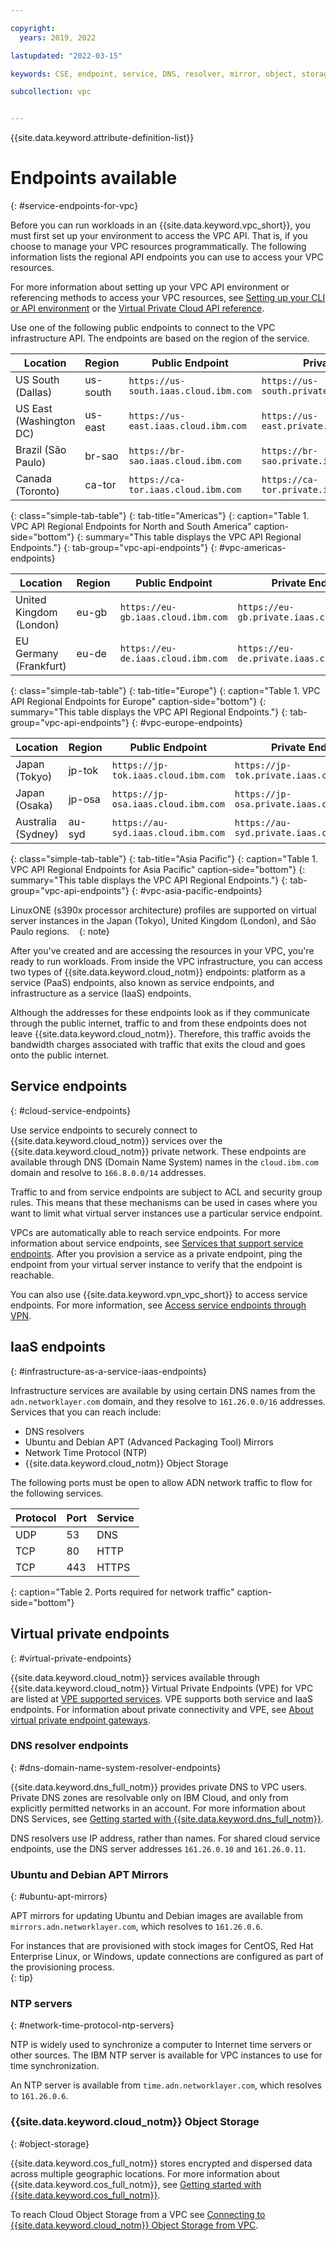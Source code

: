 ```yaml
---

copyright:
  years: 2019, 2022

lastupdated: "2022-03-15"

keywords: CSE, endpoint, service, DNS, resolver, mirror, object, storage, bandwidth, charges

subcollection: vpc


---
```


{{site.data.keyword.attribute-definition-list}}

# Endpoints available
{: #service-endpoints-for-vpc}

Before you can run workloads in an {{site.data.keyword.vpc_short}}, you must first set up your environment to access the VPC API. That is, if you choose to manage your VPC resources programmatically. The following information lists the regional API endpoints you can use to access your VPC resources.

For more information about setting up your VPC API environment or referencing methods to access your VPC resources, see [Setting up your CLI or API environment](/docs/vpc?topic=vpc-set-up-environment) or the [Virtual Private Cloud API reference](https://cloud.ibm.com/apidocs/vpc).

Use one of the following public endpoints to connect to the VPC infrastructure API. The endpoints are based on the region of the service.

|   Location     | Region | Public Endpoint | Private Endpoint |
| ------- | ------ | ------ | ------ |
| US South (Dallas) | us-south | `https://us-south.iaas.cloud.ibm.com` | `https://us-south.private.iaas.cloud.ibm.com` |
| US East (Washington DC) | us-east | `https://us-east.iaas.cloud.ibm.com`  | `https://us-east.private.iaas.cloud.ibm.com` |
| Brazil (São Paulo) | br-sao | `https://br-sao.iaas.cloud.ibm.com`   | `https://br-sao.private.iaas.cloud.ibm.com` |
| Canada (Toronto) | ca-tor | `https://ca-tor.iaas.cloud.ibm.com`   | `https://ca-tor.private.iaas.cloud.ibm.com` |
{: class="simple-tab-table"}
{: tab-title="Americas"}
{: caption="Table 1. VPC API Regional Endpoints for North and South America" caption-side="bottom"}
{: summary="This table displays the VPC API Regional Endpoints."}
{: tab-group="vpc-api-endpoints"}
{: #vpc-americas-endpoints}

|   Location     | Region | Public Endpoint | Private Endpoint |
| ------- | ------ | ------ | ------ |
| United Kingdom (London) | eu-gb |  `https://eu-gb.iaas.cloud.ibm.com`    | `https://eu-gb.private.iaas.cloud.ibm.com` |
| EU Germany (Frankfurt) | eu-de | `https://eu-de.iaas.cloud.ibm.com`    | `https://eu-de.private.iaas.cloud.ibm.com` |
{: class="simple-tab-table"}
{: tab-title="Europe"}
{: caption="Table 1. VPC API Regional Endpoints for Europe" caption-side="bottom"}
{: summary="This table displays the VPC API Regional Endpoints."}
{: tab-group="vpc-api-endpoints"}
{: #vpc-europe-endpoints}

|   Location     | Region | Public Endpoint | Private Endpoint |
| ------- | ------ | ------ | ------ |
| Japan (Tokyo) | jp-tok | `https://jp-tok.iaas.cloud.ibm.com`   | `https://jp-tok.private.iaas.cloud.ibm.com` |
| Japan (Osaka) | jp-osa | `https://jp-osa.iaas.cloud.ibm.com`   | `https://jp-osa.private.iaas.cloud.ibm.com` |
| Australia (Sydney) | au-syd | `https://au-syd.iaas.cloud.ibm.com`   | `https://au-syd.private.iaas.cloud.ibm.com` |
{: class="simple-tab-table"}
{: tab-title="Asia Pacific"}
{: caption="Table 1. VPC API Regional Endpoints for Asia Pacific" caption-side="bottom"}
{: summary="This table displays the VPC API Regional Endpoints."}
{: tab-group="vpc-api-endpoints"}
{: #vpc-asia-pacific-endpoints}


LinuxONE (s390x processor architecture) profiles are supported on virtual server instances in the Japan (Tokyo), United Kingdom (London), and São Paulo regions.   
{: note}

After you've created and are accessing the resources in your VPC, you're ready to run workloads. From inside the VPC infrastructure, you can access two types of {{site.data.keyword.cloud_notm}} endpoints: platform as a service (PaaS) endpoints, also known as service endpoints, and infrastructure as a service (IaaS) endpoints.

Although the addresses for these endpoints look as if they communicate through the public internet, traffic to and from these endpoints does not leave {{site.data.keyword.cloud_notm}}. Therefore, this traffic avoids the bandwidth charges associated with traffic that exits the cloud and goes onto the public internet.

## Service endpoints
{: #cloud-service-endpoints}

Use service endpoints to securely connect to {{site.data.keyword.cloud_notm}} services over the {{site.data.keyword.cloud_notm}} private network. These endpoints are available through DNS (Domain Name System) names in the `cloud.ibm.com` domain and resolve to `166.8.0.0/14` addresses.

Traffic to and from service endpoints are subject to ACL and security group rules. This means that these mechanisms can be used in cases where you want to limit what virtual server instances use a particular service endpoint.

VPCs are automatically able to reach service endpoints. For more information about service endpoints, see [Services that support service endpoints](/docs/account?topic=account-vrf-service-endpoint#use-service-endpoint). After you provision a service as a private endpoint, ping the endpoint from your virtual server instance to verify that the endpoint is reachable.

You can also use {{site.data.keyword.vpn_vpc_short}} to access service endpoints. For more information, see [Access service endpoints through VPN](/docs/vpc?topic=vpc-using-vpn).

## IaaS endpoints
{: #infrastructure-as-a-service-iaas-endpoints}

Infrastructure services are available by using certain DNS names from the `adn.networklayer.com` domain, and they resolve to `161.26.0.0/16` addresses. Services that you can reach include:

* DNS resolvers
* Ubuntu and Debian APT (Advanced Packaging Tool) Mirrors
* Network Time Protocol (NTP)
* {{site.data.keyword.cloud_notm}} Object Storage

The following ports must be open to allow ADN network traffic to flow for the following services.

| Protocol | Port        | Service |
| -------- | ----------- | ----------- |
| UDP      | 53          | DNS         |
| TCP      | 80          | HTTP      |
| TCP      | 443         | HTTPS       |
{: caption="Table 2. Ports required for network traffic" caption-side="bottom"}

## Virtual private endpoints
{: #virtual-private-endpoints}

{{site.data.keyword.cloud_notm}} services available through {{site.data.keyword.cloud_notm}} Virtual Private Endpoints (VPE) for VPC are listed at [VPE supported services](/docs/vpc?topic=vpc-vpe-supported-services). VPE supports both service and IaaS endpoints. For information about private connectivity and VPE, see [About virtual private endpoint gateways](/docs/vpc?topic=vpc-about-vpe).

### DNS resolver endpoints
{: #dns-domain-name-system-resolver-endpoints}

{{site.data.keyword.dns_full_notm}} provides private DNS to VPC users. Private DNS zones are resolvable only on IBM Cloud, and only from explicitly permitted networks in an account. For more information about DNS Services, see [Getting started with {{site.data.keyword.dns_full_notm}}](/docs/dns-svcs?topic=dns-svcs-getting-started).

DNS resolvers use IP address, rather than names. For shared cloud service endpoints, use the DNS server addresses `161.26.0.10` and `161.26.0.11`.

### Ubuntu and Debian APT Mirrors
{: #ubuntu-apt-mirrors}

APT mirrors for updating Ubuntu and Debian images are available from `mirrors.adn.networklayer.com`, which resolves to `161.26.0.6`.

For instances that are provisioned with stock images for CentOS, Red Hat Enterprise Linux, or Windows, update connections are  configured as part of the provisioning process.  
{: tip}

###  NTP servers
{: #network-time-protocol-ntp-servers}

NTP is widely used to synchronize a computer to Internet time servers or other sources. The IBM NTP server is available for VPC instances to use for time synchronization.

An NTP server is available from `time.adn.networklayer.com`, which resolves to `161.26.0.6`.

### {{site.data.keyword.cloud_notm}} Object Storage
{: #object-storage}

{{site.data.keyword.cos_full_notm}} stores encrypted and dispersed data across multiple geographic locations. For more information about {{site.data.keyword.cos_full_notm}}, see [Getting started with {{site.data.keyword.cos_full_notm}}](/docs/cloud-object-storage?topic=cloud-object-storage-getting-started-cloud-object-storage).

To reach Cloud Object Storage from a VPC see [Connecting to {{site.data.keyword.cloud_notm}} Object Storage from VPC](/docs/vpc?topic=vpc-connecting-vpc-cos).
